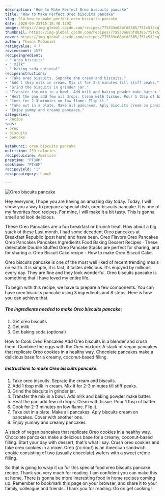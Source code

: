 ```yaml
---
description: "How to Make Perfect Oreo biscuits pancake"
title: "How to Make Perfect Oreo biscuits pancake"
slug: 914-how-to-make-perfect-oreo-biscuits-pancake
date: 2020-09-25T15:18:48.129Z
image: https://img-global.cpcdn.com/recipes/775533e68bfd8385/751x532cq70/oreo-biscuits-pancake-recipe-main-photo.jpg
thumbnail: https://img-global.cpcdn.com/recipes/775533e68bfd8385/751x532cq70/oreo-biscuits-pancake-recipe-main-photo.jpg
cover: https://img-global.cpcdn.com/recipes/775533e68bfd8385/751x532cq70/oreo-biscuits-pancake-recipe-main-photo.jpg
author: Thomas McDaniel
ratingvalue: 4.7
reviewcount: 4577
recipeingredient:
- " oreo biscuits"
- " milk"
- " baking soda optional"
recipeinstructions:
- "Take oreo biscuits. Seprate the cream and biscuits."
- "Add 1 tbsp milk in cream. Mix it for 2-3 minutes till stiff peaks."
- "Grind the biscuits in grinder jar."
- "Transfer the mix in a bowl. Add milk and baking powder make batter."
- "Heat the pan add few oil drops. Clean with tissue. Pour 1 tbsp of batter."
- "Cook for 2-3 minutes on low flame. Flip it."
- "Take out in a plate. Make all pancakes. Aply biscuits cream on pancakes. Cover with another one."
- "Enjoy yummy and creamy pancakes."
categories:
- Recipe
tags:
- oreo
- biscuits
- pancake

katakunci: oreo biscuits pancake 
nutrition: 239 calories
recipecuisine: American
preptime: "PT38M"
cooktime: "PT46M"
recipeyield: "1"
recipecategory: Lunch

---
```



![Oreo biscuits pancake](https://img-global.cpcdn.com/recipes/775533e68bfd8385/751x532cq70/oreo-biscuits-pancake-recipe-main-photo.jpg)

Hey everyone, I hope you are having an amazing day today. Today, I will show you a way to prepare a special dish, oreo biscuits pancake. It is one of my favorites food recipes. For mine, I will make it a bit tasty. This is gonna smell and look delicious.

These Oreo Pancakes are a fun breakfast or brunch treat. How about a big stack of these Last month, I had some decadent Oreo pancakes at Breakfast Republic (post here) and have been. Oreo Flavors Oreo Pancakes Oreo Pancakes Pancakes Ingredients Food Baking Dessert Recipes · These delectable Double Stuffed Oreo Pancake Stacks are perfect for sharing, and for sharing a. Oreo Biscuit Cake recipe - How to make Oreo Biscuit Cake.

Oreo biscuits pancake is one of the most well liked of recent trending meals on earth. It is simple, it is fast, it tastes delicious. It's enjoyed by millions every day. They are fine and they look wonderful. Oreo biscuits pancake is something that I have loved my entire life.


To begin with this recipe, we have to prepare a few components. You can have oreo biscuits pancake using 3 ingredients and 8 steps. Here is how you can achieve that.

<!--inarticleads1-->

##### The ingredients needed to make Oreo biscuits pancake:

1. Get  oreo biscuits
1. Get  milk
1. Get  baking soda (optional)


How to Cook Oreo Pancakes Add Oreo biscuits in a blender and crush them. Combine the eggs with the Oreo mixture. A stack of vegan pancakes that replicate Oreo cookies in a healthy way. Chocolate pancakes make a delicious base for a creamy, coconut-based filling. 

<!--inarticleads2-->

##### Instructions to make Oreo biscuits pancake:

1. Take oreo biscuits. Seprate the cream and biscuits.
1. Add 1 tbsp milk in cream. Mix it for 2-3 minutes till stiff peaks.
1. Grind the biscuits in grinder jar.
1. Transfer the mix in a bowl. Add milk and baking powder make batter.
1. Heat the pan add few oil drops. Clean with tissue. Pour 1 tbsp of batter.
1. Cook for 2-3 minutes on low flame. Flip it.
1. Take out in a plate. Make all pancakes. Aply biscuits cream on pancakes. Cover with another one.
1. Enjoy yummy and creamy pancakes.


A stack of vegan pancakes that replicate Oreo cookies in a healthy way. Chocolate pancakes make a delicious base for a creamy, coconut-based filling. Start your day with dessert, that&#39;s what I say. Crush oreo cookies and take oreo cookies in a mixer. Oreo (/ˈɔːrioʊ/) is an American sandwich cookie consisting of two (usually chocolate) wafers with a sweet crème filling. 

So that is going to wrap it up for this special food oreo biscuits pancake recipe. Thank you very much for reading. I am confident you can make this at home. There is gonna be more interesting food in home recipes coming up. Remember to bookmark this page on your browser, and share it to your family, colleague and friends. Thank you for reading. Go on get cooking!

